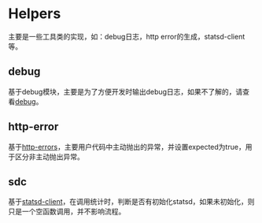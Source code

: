# Helpers

主要是一些工具类的实现，如：debug日志，http error的生成，statsd-client等。


## debug

基于debug模块，主要是为了方便开发时输出debug日志，如果不了解的，请查看[debug](https://github.com/visionmedia/debug)。

## http-error

基于[http-errors](https://github.com/jshttp/http-errors)，主要用户代码中主动抛出的异常，并设置expected为true，用于区分非主动抛出异常。

## sdc

基于[statsd-client](https://github.com/msiebuhr/node-statsd-client)，在调用统计时，判断是否有初始化statsd，如果未初始化，则只是一个空函数调用，并不影响流程。